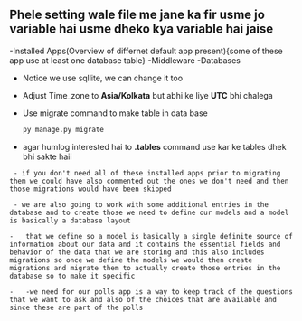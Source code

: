 ## Phele setting wale file me jane ka fir usme jo variable hai usme dheko kya variable hai jaise

-Installed Apps(Overview of differnet default app present){some of these app use at least one database table}
-Middleware
-Databases

- Notice we use sqllite, we can change it too

- Adjust Time_zone to **Asia/Kolkata** but abhi ke liye **UTC** bhi chalega

- Use migrate command to make table in data base

  ```sh
  py manage.py migrate
  ```

 - agar humlog interested hai to **.tables** command use kar ke tables dhek bhi sakte haii

```text
 - if you don't need all of these installed apps prior to migrating them we could have also commented out the ones we don't need and then those migrations would have been skipped

 - we are also going to work with some additional entries in the database and to create those we need to define our models and a model is basically a database layout

-	that we define so a model is basically a single definite source of information about our data and it contains the essential fields and behavior of the data that we are storing and this also includes migrations so once we define the models we would then create migrations and migrate them to actually create those entries in the database so to make it specific
  
-	-we need for our polls app is a way to keep track of the questions that we want to ask and also of the choices that are available and since these are part of the polls
```
